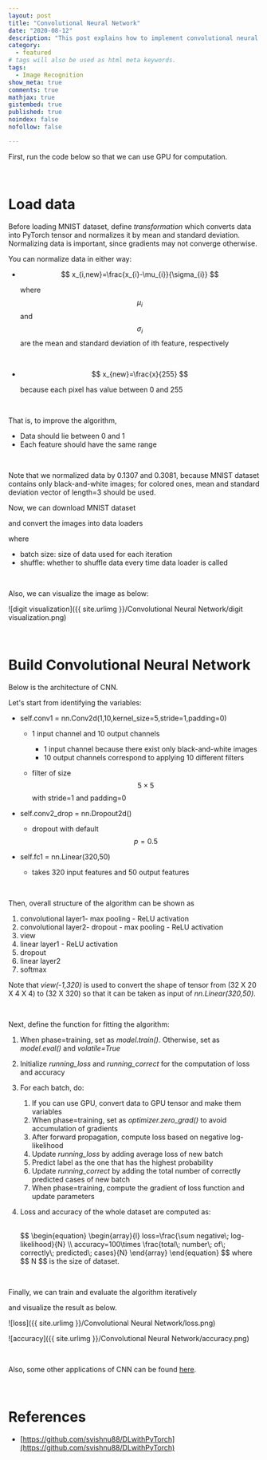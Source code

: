 ```yaml
---
layout: post
title: "Convolutional Neural Network"
date: "2020-08-12"
description: "This post explains how to implement convolutional neural network using PyTorch-from building basic structures of the algorithm to actual implementation using MNIST dataset."
category: 
  - featured
# tags will also be used as html meta keywords.
tags:
  - Image Recognition
show_meta: true
comments: true
mathjax: true
gistembed: true
published: true
noindex: false
nofollow: false

---
```


First, run the code below so that we can use GPU for computation.

<code data-gist-id="1245d8e68d078207fd2bad1a061e6245" data-gist-file="Convolutional-Neural-Network.py" data-gist-line="18-20"></code>

<br>

# Load data

Before loading MNIST dataset, define *transformation* which converts data into PyTorch tensor and normalizes it by mean and standard deviation. Normalizing data is important, since gradients may not converge otherwise.

<code data-gist-id="1245d8e68d078207fd2bad1a061e6245" data-gist-file="Convolutional-Neural-Network.py" data-gist-line="28-29"></code>

You can normalize data in either way:

- $$
  x_{i,new}=\frac{x_{i}-\mu_{i}}{\sigma_{i}}
  $$

  where 
  $$
  \mu_{i}
  $$
  and 
  $$
  \sigma_{i}
  $$
   are the mean and standard deviation of ith feature, respectively

<br>

- $$
  x_{new}=\frac{x}{255}
  $$

  because each pixel has value between 0 and 255

<br>

That is, to improve the algorithm, 

- Data should lie between 0 and 1
- Each feature should have the same range

<br>

Note that we normalized data by 0.1307 and 0.3081, because MNIST dataset contains only black-and-white images; for colored ones, mean and standard deviation vector of length=3 should be used.

Now, we can download MNIST dataset

<code data-gist-id="1245d8e68d078207fd2bad1a061e6245" data-gist-file="Convolutional-Neural-Network.py" data-gist-line="37-38"></code>



and convert the images into data loaders 

<code data-gist-id="1245d8e68d078207fd2bad1a061e6245" data-gist-file="Convolutional-Neural-Network.py" data-gist-line="44-45"></code>

where 

- batch size: size of data used for each iteration
- shuffle: whether to shuffle data every time data loader is called

<br>

Also, we can visualize the image as below:

<code data-gist-id="1245d8e68d078207fd2bad1a061e6245" data-gist-file="Convolutional-Neural-Network.py" data-gist-line="51-56,78"></code>

![digit visualization]({{ site.urlimg }}/Convolutional Neural Network/digit visualization.png)

<br>

# Build Convolutional Neural Network

Below is the architecture of CNN.

<code data-gist-id="1245d8e68d078207fd2bad1a061e6245" data-gist-file="Convolutional-Neural-Network.py" data-gist-line="165-181"></code>

Let's start from identifying the variables:

- self.conv1 = nn.Conv2d(1,10,kernel_size=5,stride=1,padding=0)

  - 1 input channel and 10 output channels

    - 1 input channel because there exist only black-and-white images
    - 10 output channels correspond to applying 10 different filters

  - filter of size 
    $$
    5\times 5
    $$
     with stride=1 and padding=0

- self.conv2_drop = nn.Dropout2d()

  - dropout with default 
    $$
    p=0.5
    $$

- self.fc1 = nn.Linear(320,50)

  - takes 320 input features and 50 output features

<br>

Then, overall structure of the algorithm can be shown as

1. convolutional layer1- max pooling - ReLU activation
2. convolutional layer2- dropout - max pooling - ReLU activation
3. view
4. linear layer1 - ReLU activation
5. dropout
6. linear layer2
7. softmax



Note that *view(-1,320)* is used to convert the shape of tensor from (32 X 20 X 4 X 4) to (32 X 320) so that it can be taken as input of *nn.Linear(320,50)*.

<br>

Next, define the function for fitting the algorithm:

<code data-gist-id="1245d8e68d078207fd2bad1a061e6245" data-gist-file="Convolutional-Neural-Network.py" data-gist-line="187-215"></code>

1. When phase=training, set as *model.train()*. Otherwise, set as *model.eval()* and *volatile=True*

2. Initialize *running_loss* and *running_correct* for the computation of loss and accuracy

3. For each batch, do:

   1. If you can use GPU, convert data to GPU tensor and make them variables
   2. When phase=training, set as *optimizer.zero_grad()* to avoid accumulation of gradients
   3. After forward propagation, compute loss based on negative log-likelihood
   4. Update *running_loss* by adding average loss of new batch
   5. Predict label as the one that has the highest probability
   6. Update *running_correct* by adding the total number of correctly predicted cases of new batch
   7. When phase=training, compute the gradient of loss function and update parameters

4. Loss and accuracy of the whole dataset are computed as:

   <br>
   $$
   \begin{equation}
     \begin{array}{l}
        loss=\frac{\sum negative\; log-likelihood}{N} \\
        accuracy=100\times \frac{total\; number\; of\; correctly\; predicted\; cases}{N}
     \end{array}
   \end{equation}
   $$
   where 
   $$
   N
   $$
    is the size of dataset.

<br>

Finally, we can train and evaluate the algorithm iteratively 

<code data-gist-id="1245d8e68d078207fd2bad1a061e6245" data-gist-file="Convolutional-Neural-Network.py" data-gist-line="246-262"></code>

and visualize the result as below.

![loss]({{ site.urlimg }}/Convolutional Neural Network/loss.png)

![accuracy]({{ site.urlimg }}/Convolutional Neural Network/accuracy.png)

<br>

Also, some other applications of CNN can be found [here](https://github.com/ykkim123/Data_Science/tree/master/Convolutional%20Neural%20Network).

<br>

# References

- [https://github.com/svishnu88/DLwithPyTorch](https://github.com/svishnu88/DLwithPyTorch)

